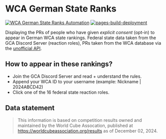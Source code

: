 # WCA German State Ranks
[![WCA German State Ranks Automation](https://github.com/AnnikaStein/WCA-German-State-Ranks/actions/workflows/automate.yml/badge.svg)](https://github.com/AnnikaStein/WCA-German-State-Ranks/actions/workflows/automate.yml)
[![pages-build-deployment](https://github.com/AnnikaStein/WCA-German-State-Ranks/actions/workflows/pages/pages-build-deployment/badge.svg)](https://github.com/AnnikaStein/WCA-German-State-Ranks/actions/workflows/pages/pages-build-deployment)

Displaying the PRs of people who have given *explicit consent* (opt-in) to appear in German WCA state rankings. Federal state data taken from the GCA Discord Server (reaction roles), PRs taken from the WCA database via the [unofficial API](https://github.com/robiningelbrecht/wca-rest-api).

## How to appear in these rankings?
- Join the GCA Discord Server and read + understand the rules.
- Append your WCA ID to your username (example: Nickname | 2024ABCD42)
- Click one of the 16 federal state reaction roles.

## Data statement
> This information is based on competition results owned and maintained by the
> World Cube Assocation, published at https://worldcubeassociation.org/results
> as of December 02, 2024.
